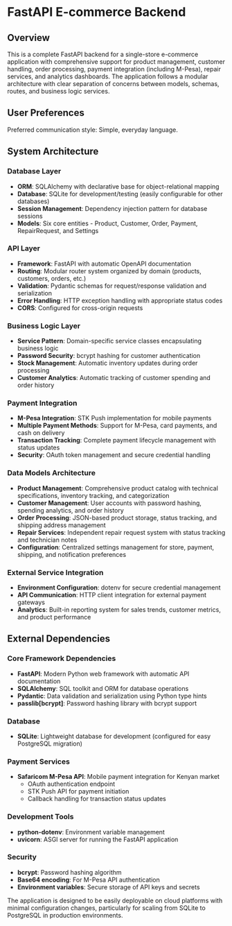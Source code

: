 # FastAPI E-commerce Backend

## Overview

This is a complete FastAPI backend for a single-store e-commerce application with comprehensive support for product management, customer handling, order processing, payment integration (including M-Pesa), repair services, and analytics dashboards. The application follows a modular architecture with clear separation of concerns between models, schemas, routes, and business logic services.

## User Preferences

Preferred communication style: Simple, everyday language.

## System Architecture

### Database Layer
- **ORM**: SQLAlchemy with declarative base for object-relational mapping
- **Database**: SQLite for development/testing (easily configurable for other databases)
- **Session Management**: Dependency injection pattern for database sessions
- **Models**: Six core entities - Product, Customer, Order, Payment, RepairRequest, and Settings

### API Layer
- **Framework**: FastAPI with automatic OpenAPI documentation
- **Routing**: Modular router system organized by domain (products, customers, orders, etc.)
- **Validation**: Pydantic schemas for request/response validation and serialization
- **Error Handling**: HTTP exception handling with appropriate status codes
- **CORS**: Configured for cross-origin requests

### Business Logic Layer
- **Service Pattern**: Domain-specific service classes encapsulating business logic
- **Password Security**: bcrypt hashing for customer authentication
- **Stock Management**: Automatic inventory updates during order processing
- **Customer Analytics**: Automatic tracking of customer spending and order history

### Payment Integration
- **M-Pesa Integration**: STK Push implementation for mobile payments
- **Multiple Payment Methods**: Support for M-Pesa, card payments, and cash on delivery
- **Transaction Tracking**: Complete payment lifecycle management with status updates
- **Security**: OAuth token management and secure credential handling

### Data Models Architecture
- **Product Management**: Comprehensive product catalog with technical specifications, inventory tracking, and categorization
- **Customer Management**: User accounts with password hashing, spending analytics, and order history
- **Order Processing**: JSON-based product storage, status tracking, and shipping address management
- **Repair Services**: Independent repair request system with status tracking and technician notes
- **Configuration**: Centralized settings management for store, payment, shipping, and notification preferences

### External Service Integration
- **Environment Configuration**: dotenv for secure credential management
- **API Communication**: HTTP client integration for external payment gateways
- **Analytics**: Built-in reporting system for sales trends, customer metrics, and product performance

## External Dependencies

### Core Framework Dependencies
- **FastAPI**: Modern Python web framework with automatic API documentation
- **SQLAlchemy**: SQL toolkit and ORM for database operations
- **Pydantic**: Data validation and serialization using Python type hints
- **passlib[bcrypt]**: Password hashing library with bcrypt support

### Database
- **SQLite**: Lightweight database for development (configured for easy PostgreSQL migration)

### Payment Services
- **Safaricom M-Pesa API**: Mobile payment integration for Kenyan market
  - OAuth authentication endpoint
  - STK Push API for payment initiation
  - Callback handling for transaction status updates

### Development Tools
- **python-dotenv**: Environment variable management
- **uvicorn**: ASGI server for running the FastAPI application

### Security
- **bcrypt**: Password hashing algorithm
- **Base64 encoding**: For M-Pesa API authentication
- **Environment variables**: Secure storage of API keys and secrets

The application is designed to be easily deployable on cloud platforms with minimal configuration changes, particularly for scaling from SQLite to PostgreSQL in production environments.